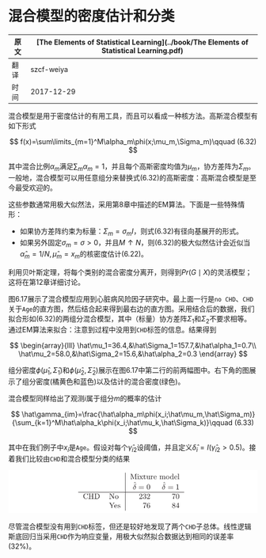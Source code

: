 # 混合模型的密度估计和分类

| 原文   | [The Elements of Statistical Learning](../book/The Elements of Statistical Learning.pdf) |
| ---- | ---------------------------------------- |
| 翻译   | szcf-weiya                               |
| 时间   | 2017-12-29                    |

混合模型是用于密度估计的有用工具，而且可以看成一种核方法。高斯混合模型有如下形式

$$
f(x)=\sum\limits_{m=1}^M\alpha_m\phi(x;\mu_m,\Sigma_m)\qquad (6.32)
$$

其中混合比例$\alpha_m$满足$\sum_m\alpha_m=1$，并且每个高斯密度均值为$\mu_m$，协方差阵为$\Sigma_m$。一般地，混合模型可以用任意组分来替换式(6.32)的高斯密度：高斯混合模型是至今最受欢迎的。

这些参数通常用极大似然法，采用第8章中描述的EM算法。下面是一些特殊情形：

- 如果协方差阵约束为标量：$\Sigma_m=\sigma_mI$，则式(6.32)有径向基展开的形式。
- 如果另外固定$\sigma_m=\sigma>0$，并且$M\uparrow N$，则(6.32)的极大似然估计会近似当$\hat\alpha_m=1/N,\hat\mu_m=x_m$的核密度估计(6.22)。

利用贝叶斯定理，将每个类别的混合密度分离开，则得到$Pr(G\mid X)$的灵活模型；这将在第12章详细讨论。

图6.17展示了混合模型应用到心脏病风险因子研究中。最上面一行是`no CHD`、`CHD`关于`Age`的直方图，然后结合起来得到最右边的直方图。采用结合后的数据，我们拟合形如(6.32)的两组分混合模型，其中（标量）协方差阵$\Sigma_1$和$\Sigma_2$不要求相等。通过EM算法来拟合：注意到过程中没用到`CHD`标签的信息。结果得到

$$
\begin{array}{lll}
\hat\mu_1=36.4,&\hat\Sigma_1=157.7,&\hat\alpha_1=0.7\\
\hat\mu_2=58.0,&\hat\Sigma_2=15.6,&\hat\alpha_2=0.3
\end{array}
$$

组分密度$\phi(\hat\mu_1,\hat\Sigma_1)$和$\phi(\hat\mu_2,\hat\Sigma_2)$展示在图6.17中第二行的前两幅图中。右下角的图展示了组分密度(橘黄色和蓝色)以及估计的混合密度(绿色)。

混合模型同样给出了观测$i$属于组分$m$的概率的估计

$$
\hat\gamma_{im}=\frac{\hat\alpha_m\phi(x_i;\hat\mu_m,\hat\Sigma_m)}{\sum_{k=1}^M\hat\alpha_k\phi(x_i;\hat\mu_k,\hat\Sigma_k)}\qquad (6.33)
$$

其中在我们例子中$x_i$是`Age`。假设对每个$\hat\gamma_{i2}$设阈值，并且定义$\hat\delta_i=I(\hat\gamma_{i2}>0.5)$。接着我们比较由`CHD`和混合模型分类的结果

![](../img/06/res.p215.png)

尽管混合模型没有用到`CHD`标签，但还是较好地发现了两个`CHD`子总体。线性逻辑斯底回归当采用`CHD`作为响应变量，用极大似然拟合数据达到相同的误差率(32\%)。
